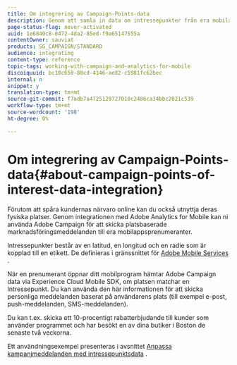 ```yaml
---
title: Om integrering av Campaign-Points-data
description: Genom att samla in data om intressepunkter från era mobilappsprenumeranter kan du skicka platsbaserade marknadsföringsmeddelanden till era prenumeranter via integreringen i Adobe Campaign.
page-status-flag: never-activated
uuid: 1e6840c8-0472-4da2-85ed-f9a65147555a
contentOwner: sauviat
products: SG_CAMPAIGN/STANDARD
audience: integrating
content-type: reference
topic-tags: working-with-campaign-and-analytics-for-mobile
discoiquuid: bc10c650-80cd-4146-ae82-c5981fc62bec
internal: n
snippet: y
translation-type: tm+mt
source-git-commit: f7adb7a4725129727010c2486ca34bbc2021c539
workflow-type: tm+mt
source-wordcount: '198'
ht-degree: 0%

---
```



# Om integrering av Campaign-Points-data{#about-campaign-points-of-interest-data-integration}

Förutom att spåra kundernas närvaro online kan du också utnyttja deras fysiska platser. Genom integrationen med Adobe Analytics for Mobile kan ni använda Adobe Campaign för att skicka platsbaserade marknadsföringsmeddelanden till era mobilappsprenumeranter.

Intressepunkter består av en latitud, en longitud och en radie som är kopplad till en etikett. De definieras i gränssnittet för [Adobe Mobile Services](https://docs.adobe.com/content/help/en/mobile-services/using/home.html) .

När en prenumerant öppnar ditt mobilprogram hämtar Adobe Campaign data via Experience Cloud Mobile SDK, om platsen matchar en Intressepunkt. Du kan använda den här informationen för att skicka personliga meddelanden baserat på användarens plats (till exempel e-post, push-meddelanden, SMS-meddelanden).

Du kan t.ex. skicka ett 10-procentigt rabatterbjudande till kunder som använder programmet och har besökt en av dina butiker i Boston de senaste två veckorna.

Ett användningsexempel presenteras i avsnittet [Anpassa kampanjmeddelanden med intressepunktsdata](../../integrating/using/personalizing-campaign-messages-with-point-of-interest-data.md) .
